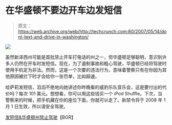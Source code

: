 # 在华盛顿不要边开车边发短信

> 原文：<https://web.archive.org/web/http://techcrunch.com:80/2007/05/14/dont-text-and-drive-in-washington/>

![](img/cef5929b8deb29ea130c3566f0cae3cb.png)

虽然新泽西州可能是首批禁止开车打电话的州之一，但华盛顿足够聪明，意识到许多人仍然在开车时发短信。现在，为了遏制事故和粗心驾驶，华盛顿已经将驾驶时使用手机定为非法。然而，这是一个次要的违法行为，意味着警察只有在你因为其他原因被拦下时才会给你一张罚单，比如超速。

给萨莉发短信，滔滔不绝地向她讲述你昨晚看的威豹乐队音乐会，这是要付出的代价吗？每次 101 美元。想想看，你可以用这些钱买一个 iPod Shuffle。下次，当警察来的时候，把手机藏在你的座位下面，你就可以走了。新禁令将于 2008 年 1 月 1 日生效，所以请安全驾驶。

[发短信&华盛顿州禁止驾驶](https://web.archive.org/web/20131115043205/http://www.boygeniusreport.com/2007/05/14/texting-driving-in-washington-state-banned/)【BGR】